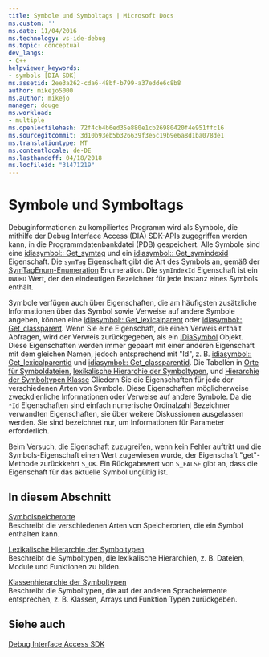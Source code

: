 ```yaml
---
title: Symbole und Symboltags | Microsoft Docs
ms.custom: ''
ms.date: 11/04/2016
ms.technology: vs-ide-debug
ms.topic: conceptual
dev_langs:
- C++
helpviewer_keywords:
- symbols [DIA SDK]
ms.assetid: 2ee3a262-cda6-48bf-b799-a37edde6c8b8
author: mikejo5000
ms.author: mikejo
manager: douge
ms.workload:
- multiple
ms.openlocfilehash: 72f4cb4b6ed35e880e1cb26980420f4e951ffc16
ms.sourcegitcommit: 3d10b93eb5b326639f3e5c19b9e6a8d1ba078de1
ms.translationtype: MT
ms.contentlocale: de-DE
ms.lasthandoff: 04/18/2018
ms.locfileid: "31471219"
---
```

# <a name="symbols-and-symbol-tags"></a>Symbole und Symboltags
Debuginformationen zu kompiliertes Programm wird als Symbole, die mithilfe der Debug Interface Access (DIA) SDK-APIs zugegriffen werden kann, in die Programmdatenbankdatei (PDB) gespeichert. Alle Symbole sind eine [idiasymbol:: Get_symtag](../../debugger/debug-interface-access/idiasymbol-get-symtag.md) und ein [idiasymbol:: Get_symindexid](../../debugger/debug-interface-access/idiasymbol-get-symindexid.md) Eigenschaft. Die `symTag` Eigenschaft gibt die Art des Symbols an, gemäß der [SymTagEnum-Enumeration](../../debugger/debug-interface-access/symtagenum.md) Enumeration. Die `symIndexId` Eigenschaft ist ein `DWORD` Wert, der den eindeutigen Bezeichner für jede Instanz eines Symbols enthält.  
  
 Symbole verfügen auch über Eigenschaften, die am häufigsten zusätzliche Informationen über das Symbol sowie Verweise auf andere Symbole angeben, können eine [idiasymbol:: Get_lexicalparent](../../debugger/debug-interface-access/idiasymbol-get-lexicalparent.md) oder [idiasymbol:: Get_classparent](../../debugger/debug-interface-access/idiasymbol-get-classparent.md). Wenn Sie eine Eigenschaft, die einen Verweis enthält Abfragen, wird der Verweis zurückgegeben, als ein [IDiaSymbol](../../debugger/debug-interface-access/idiasymbol.md) Objekt. Diese Eigenschaften werden immer gepaart mit einer anderen Eigenschaft mit dem gleichen Namen, jedoch entsprechend mit "Id", z. B. [idiasymbol:: Get_lexicalparentid](../../debugger/debug-interface-access/idiasymbol-get-lexicalparentid.md) und [idiasymbol:: Get_classparentid](../../debugger/debug-interface-access/idiasymbol-get-classparentid.md). Die Tabellen in [Orte für Symboldateien](../../debugger/debug-interface-access/symbol-locations.md), [lexikalische Hierarchie der Symboltypen](../../debugger/debug-interface-access/lexical-hierarchy-of-symbol-types.md), und [Hierarchie der Symboltypen Klasse](../../debugger/debug-interface-access/class-hierarchy-of-symbol-types.md) Gliedern Sie die Eigenschaften für jede der verschiedenen Arten von Symbole. Diese Eigenschaften möglicherweise zweckdienliche Informationen oder Verweise auf andere Symbole. Da die `*Id` Eigenschaften sind einfach numerische Ordinalzahl Bezeichner verwandten Eigenschaften, sie über weitere Diskussionen ausgelassen werden. Sie sind bezeichnet nur, um Informationen für Parameter erforderlich.  
  
 Beim Versuch, die Eigenschaft zuzugreifen, wenn kein Fehler auftritt und die Symbols-Eigenschaft einen Wert zugewiesen wurde, der Eigenschaft "get"-Methode zurückkehrt `S_OK`. Ein Rückgabewert von `S_FALSE` gibt an, dass die Eigenschaft für das aktuelle Symbol ungültig ist.  
  
## <a name="in-this-section"></a>In diesem Abschnitt  
 [Symbolspeicherorte](../../debugger/debug-interface-access/symbol-locations.md)  
 Beschreibt die verschiedenen Arten von Speicherorten, die ein Symbol enthalten kann.  
  
 [Lexikalische Hierarchie der Symboltypen](../../debugger/debug-interface-access/lexical-hierarchy-of-symbol-types.md)  
 Beschreibt die Symboltypen, die lexikalische Hierarchien, z. B. Dateien, Module und Funktionen zu bilden.  
  
 [Klassenhierarchie der Symboltypen](../../debugger/debug-interface-access/class-hierarchy-of-symbol-types.md)  
 Beschreibt die Symboltypen, die auf der anderen Sprachelemente entsprechen, z. B. Klassen, Arrays und Funktion Typen zurückgeben.  
  
## <a name="see-also"></a>Siehe auch  
 [Debug Interface Access SDK](../../debugger/debug-interface-access/debug-interface-access-sdk.md)